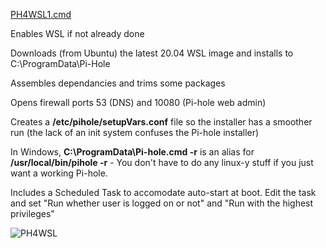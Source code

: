 [PH4WSL1.cmd](https://github.com/DesktopECHO/Pi-Hole-for-WSL1/raw/master/PH4WSL1.cmd)

Enables WSL if not already done

Downloads (from Ubuntu) the latest 20.04 WSL image and installs to C:\ProgramData\Pi-Hole

Assembles dependancies and trims some packages

Opens firewall ports 53 (DNS) and 10080 (Pi-hole web admin)

Creates a  **/etc/pihole/setupVars.conf** file so the installer has a smoother run (the lack of an init system confuses the Pi-hole installer)  

In Windows, **C:\\ProgramData\\Pi-hole.cmd -r** is an alias for **/usr/local/bin/pihole -r** \- You don't have to do any linux-y stuff if you just want a working Pi-hole.

Includes a Scheduled Task to accomodate auto-start at boot.  Edit the task and set "Run whether user is logged on or not" and "Run with the highest privileges"

![PH4WSL](https://user-images.githubusercontent.com/33142753/94637641-7b3b9700-02ae-11eb-9d5f-e84579cccbdc.png)

